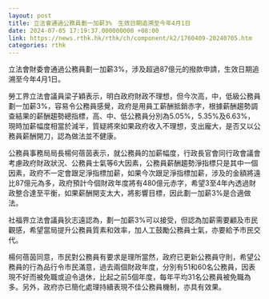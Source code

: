 ```yaml
---
layout: post
title: 立法會通過公務員劃一加薪3%　生效日期追溯至今年4月1日
date: 2024-07-05 17:19:37.000000000 +08:00
link: https://news.rthk.hk/rthk/ch/component/k2/1760409-20240705.htm
categories: rthk
---
```


立法會財委會通過公務員劃一加薪3%，涉及超過87億元的撥款申請，生效日期追溯至今年4月1日。

勞工界立法會議員梁子穎表示，明白政府財政不理想，但今次高，中，低級公務員劃一加薪3%，容易令公務員感覺，政府是用員工薪酬抵銷赤字，根據薪酬趨勢調查結果的薪酬趨勢總指標，高、中、低公務員分別為5.05%，5.35%及6.63%，現時加薪幅度相當於減半，質疑將來如果政府收入不理想，支出龐大，是否又以公務員薪酬開刀，認為做法並不健康。

公務員事務局局長楊何蓓茵表示，就公務員的加薪幅度，行政長官會同行政會議會考慮政府財政狀況、公務員士氣等6大因素，公務員薪酬趨勢淨指標只是其中一個因素，政府不一定會跟足淨指標加薪，如果今次跟足淨指標加薪，涉及的金額將遠比87億元為多，政府預計今個財政年度將有480億元赤字，希望3至4年內透過財政整合達至平衡，如果薪酬開支太大，將影響目標，因此劃一加薪3%是合適做法。

社福界立法會議員狄志遠認為，劃一加薪3%可以接受，但認為加薪需要顧及市民觀感，希望當局提升公務員質素和效率，加人工鼓勵公務員士氣，亦要給予市民交代。

楊何蓓茵同意，市民對公務員有要求是理所當然，政府已更新公務員守則，希望公務員的行為品行令市民滿意，過去兩個財政年度，分別有51和60名公務員，因表現不好而被免職或迫令退休，比起之前5個年度，每年平均31名公務員被免職為多。另外，政府亦已簡化處理持續表現不佳公務員機制，亦具有效果。
